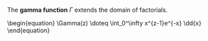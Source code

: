 The **gamma function** $\Gamma$ extends the domain of factorials.

\begin{equation}
\Gamma(z) \doteq \int_0^\infty x^{z-1}e^{-x} \dd{x}
\end{equation}